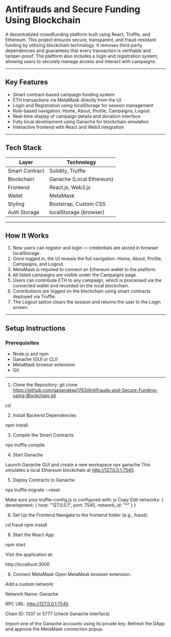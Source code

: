 # Antifrauds and Secure Funding Using Blockchain

A decentralized crowdfunding platform built using React, Truffle, and Ethereum. 
This project ensures secure, transparent, and fraud-resistant funding by utilizing blockchain technology. 
It removes third-party dependencies and guarantees that every transaction is verifiable and tamper-proof. 
The platform also includes a login and registration system, allowing users to securely manage access and interact with campaigns.

---

## Key Features

- Smart contract-based campaign funding system
- ETH transactions via MetaMask directly from the UI
- Login and Registration using localStorage for session management
- Role-based navigation: Home, About, Profile, Campaigns, Logout
- Real-time display of campaign details and donation interface
- Fully local development using Ganache for blockchain simulation
- Interactive frontend with React and Web3 integration

---

## Tech Stack

| Layer         | Technology              |
|---------------|-------------------------|
| Smart Contract | Solidity, Truffle       |
| Blockchain     | Ganache (Local Ethereum)|
| Frontend       | React.js, Web3.js       |
| Wallet         | MetaMask                |
| Styling        | Bootstrap, Custom CSS   |
| Auth Storage   | localStorage (browser)  |

---

## How It Works

1. New users can register and login — credentials are stored in browser localStorage.
2. Once logged in, the UI reveals the full navigation: Home, About, Profile, Campaigns, and Logout.
3. MetaMask is required to connect an Ethereum wallet to the platform.
4. All listed campaigns are visible under the Campaigns page.
5. Users can contribute ETH to any campaign, which is processed via the connected wallet and recorded on the local blockchain.
6. Contributions are logged on the blockchain using smart contracts deployed via Truffle.
7. The Logout option clears the session and returns the user to the Login screen.

---

## Setup Instructions

### Prerequisites

- Node.js and npm
- Ganache (GUI or CLI)
- MetaMask browser extension
- Git

---

1. Clone the Repository: 
git clone https://github.com/gagandeep1763/Antifrauds-and-Secure-Funding-using-Blockchain.git

cd 

2. Install Backend Dependencies
   
npm install

3. Compile the Smart Contracts

npx truffle compile

4. Start Ganache
   
Launch Ganache GUI and create a new workspace
npx ganache
This simulates a local Ethereum blockchain at http://127.0.0.1:7545.

5. Deploy Contracts to Ganache

npx truffle migrate --reset

Make sure your truffle-config.js is configured with:
js
Copy
Edit
networks: {
  development: {
    host: "127.0.0.1",
    port: 7545,
    network_id: "*"
  }
}

6. Set Up the Frontend
Navigate to the frontend folder (e.g., fraud):

cd fraud
npm install

8. Start the React App

npm start

Visit the application at:

http://localhost:3000

8. Connect MetaMask
Open MetaMask browser extension.

Add a custom network:

Network Name: Ganache

RPC URL: http://127.0.0.1:7545

Chain ID: 1337 or 5777 (check Ganache interface)

Import one of the Ganache accounts using its private key.
Refresh the DApp and approve the MetaMask connection popup.
